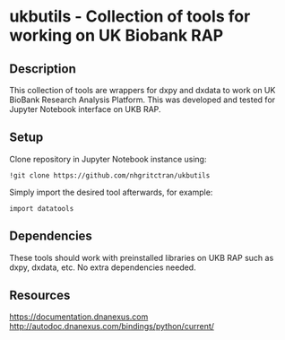 # ukbutils - Collection of tools for working on UK Biobank RAP

## Description
This collection of tools are wrappers for dxpy and dxdata to work on UK BioBank Research Analysis Platform. This was developed and tested for Jupyter Notebook interface on UKB RAP. 

## Setup
Clone repository in Jupyter Notebook instance using:
```angular2html
!git clone https://github.com/nhgritctran/ukbutils
```
Simply import the desired tool afterwards, for example:
```angular2html
import datatools
```

## Dependencies
These tools should work with preinstalled libraries on UKB RAP such as dxpy, dxdata, etc. No extra dependencies needed.

## Resources
https://documentation.dnanexus.com
http://autodoc.dnanexus.com/bindings/python/current/

